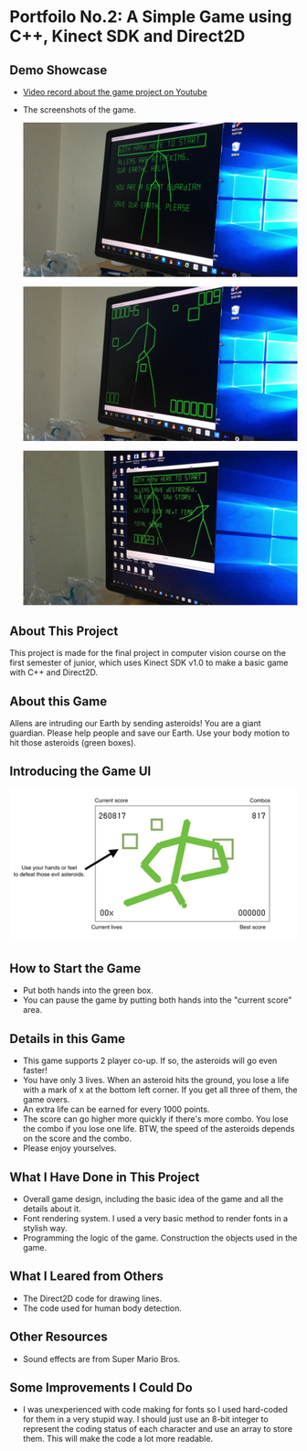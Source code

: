 # Portfoilo No.2: A Simple Game using C++, Kinect SDK and Direct2D

## Demo Showcase

- [Video record about the game project on Youtube](https://youtu.be/QMBHE3Dcjvc)
- The screenshots of the game.

	![avatar](./img/img001.jpg)
	
	![avatar](./img/img002.jpg)
		
	![avatar](./img/img003.jpg)
	
## About This Project

This project is made for the final project in computer vision course on the first semester of junior, which uses Kinect SDK v1.0 to make a basic game with C++ and Direct2D.

## About this Game

Allens are intruding our Earth by sending asteroids! You are a giant guardian. Please help people and save our Earth. Use your body motion to hit those asteroids (green boxes).

## Introducing the Game UI

![avatar](./img/img004.png)

## How to Start the Game

- Put both hands into the green box.
- You can pause the game by putting both hands into the "current score" area.

## Details in this Game

- This game supports 2 player co-up. If so, the asteroids will go even faster!
- You have only 3 lives. When an asteroid hits the ground, you lose a life with a mark of x at the bottom left corner. If you get all three of them, the game overs.
- An extra life can be earned for every 1000 points.
- The score can go higher more quickly if there's more combo. You lose the combo if you lose one life. BTW, the speed of the asteroids depends on the score and the combo.
- Please enjoy yourselves.

## What I Have Done in This Project
- Overall game design, including the basic idea of the game and all the details about it.
- Font rendering system. I used a very basic method to render fonts in a stylish way.
- Programming the logic of the game. Construction the objects used in the game.

## What I Leared from Others
- The Direct2D code for drawing lines.
- The code used for human body detection.

## Other Resources
- Sound effects are from Super Mario Bros.

## Some Improvements I Could Do
- I was unexperienced with code making for fonts so I used hard-coded for them in a very stupid way. I should just use an 8-bit integer to represent the coding status of each character and use an array to store them. This will make the code a lot more readable.
